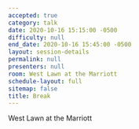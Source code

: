 ```yaml
---
accepted: true
category: talk
date: 2020-10-16 15:15:00 -0500
difficulty: null
end_date: 2020-10-16 15:45:00 -0500
layout: session-details
permalink: null
presenters: null
room: West Lawn at the Marriott
schedule-layout: full
sitemap: false
title: Break
---
```


West Lawn at the Marriott